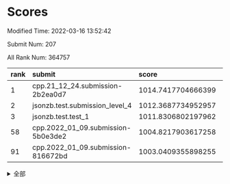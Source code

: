 # Scores

Modified Time: 2022-03-16 13:52:42

Submit Num: 207

All Rank Num: 364757

| rank |               submit               |       score        |       sigma        | pk_num |
| :--- | :--------------------------------- | :----------------- | :----------------- | :----- |
| 1    | cpp.21_12_24.submission-2b2ea0d7   | 1014.7417704666399 | 0.8171018662349918 | 7047   |
| 2    | jsonzb.test.submission_level_4     | 1012.3687734952957 | 0.7764899190437808 | 7050   |
| 3    | jsonzb.test.test_1                 | 1011.8306802197962 | 0.7992853204899336 | 7047   |
| 58   | cpp.2022_01_09.submission-5b0e3de2 | 1004.8217903617258 | 0.716734903876285  | 7048   |
| 91   | cpp.2022_01_09.submission-816672bd | 1003.0409355898255 | 0.708461059223703  | 7043   |


<details>
<summary>全部</summary>

| rank |                 submit                 |       score        |       sigma        | pk_num |
| :--- | :------------------------------------- | :----------------- | :----------------- | :----- |
| 1    | cpp.21_12_24.submission-2b2ea0d7       | 1014.7417704666399 | 0.8171018662349918 | 7047   |
| 2    | jsonzb.test.submission_level_4         | 1012.3687734952957 | 0.7764899190437808 | 7050   |
| 3    | jsonzb.test.test_1                     | 1011.8306802197962 | 0.7992853204899336 | 7047   |
| 4    | gobigger.level_3.submission_level_3_47 | 1011.49683687448   | 0.7955368754388112 | 7043   |
| 5    | gobigger.level_3.submission_level_3_20 | 1011.4700892691791 | 0.7550633372757382 | 7048   |
| 6    | gobigger.level_3.submission_level_3_12 | 1011.4395213394896 | 0.7755970131235403 | 7046   |
| 7    | gobigger.level_3.submission_level_3_10 | 1011.333219499419  | 0.7867069229593475 | 7044   |
| 8    | gobigger.level_3.submission_level_3_9  | 1011.2522091003773 | 0.7648462211896949 | 7049   |
| 9    | gobigger.level_3.submission_level_3_6  | 1011.0509968222472 | 0.7783216801324513 | 7048   |
| 10   | gobigger.level_3.submission_level_3_3  | 1010.8810544667173 | 0.7801147672446367 | 7048   |
| 11   | gobigger.level_3.submission_level_3_38 | 1010.8544410857342 | 0.7582878800926978 | 7045   |
| 12   | gobigger.level_3.submission_level_3_15 | 1010.8445674841165 | 0.774947183312525  | 7050   |
| 13   | gobigger.level_3.submission_level_3_7  | 1010.8376188163747 | 0.7657744353033338 | 7045   |
| 14   | gobigger.level_3.submission_level_3_29 | 1010.8065970165668 | 0.7592080461709988 | 7048   |
| 15   | gobigger.level_3.submission_level_3_45 | 1010.7018025335932 | 0.7463462785289244 | 7054   |
| 16   | gobigger.level_3.submission_level_3_35 | 1010.6887966779628 | 0.7727139706292745 | 7047   |
| 17   | gobigger.level_3.submission_level_3_11 | 1010.6627081938673 | 0.7677061582098523 | 7051   |
| 18   | gobigger.level_3.submission_level_3_33 | 1010.6482027789648 | 0.765545582477056  | 7056   |
| 19   | gobigger.level_3.submission_level_3_28 | 1010.5757694286057 | 0.7485795622115424 | 7051   |
| 20   | gobigger.level_3.submission_level_3_39 | 1010.5301574713008 | 0.7650388759492409 | 7047   |
| 21   | gobigger.level_3.submission_level_3_4  | 1010.4762655769288 | 0.7486214829712632 | 7047   |
| 22   | gobigger.level_3.submission_level_3_24 | 1010.4523238383225 | 0.762710767133018  | 7044   |
| 23   | gobigger.level_3.submission_level_3_27 | 1010.3857516937727 | 0.7614772623474969 | 7052   |
| 24   | gobigger.level_3.submission_level_3_5  | 1010.3217365489002 | 0.7620277848010313 | 7044   |
| 25   | gobigger.level_3.submission_level_3_48 | 1010.3078913072893 | 0.7723780452391226 | 7049   |
| 26   | gobigger.level_3.submission_level_3_44 | 1010.2908434596602 | 0.7514039022627717 | 7050   |
| 27   | gobigger.level_3.submission_level_3_25 | 1010.2156909956841 | 0.7513607047232934 | 7048   |
| 28   | gobigger.level_3.submission_level_3_8  | 1010.1891574854393 | 0.7380356027615772 | 7051   |
| 29   | gobigger.level_3.submission_level_3_26 | 1010.1810581434012 | 0.7822469579760731 | 7049   |
| 30   | gobigger.level_3.submission_level_3_1  | 1010.1376683160122 | 0.7434156923650551 | 7046   |
| 31   | gobigger.level_3.submission_level_3_2  | 1010.0928430392441 | 0.7589040641952315 | 7052   |
| 32   | gobigger.level_3.submission_level_3_37 | 1010.007320388022  | 0.755248433563577  | 7048   |
| 33   | gobigger.level_3.submission_level_3_16 | 1010.0033679594833 | 0.7907280003467939 | 7053   |
| 34   | gobigger.level_3.submission_level_3_42 | 1009.9153285574733 | 0.7497371471773925 | 7049   |
| 35   | gobigger.level_3.submission_level_3_40 | 1009.7800541078888 | 0.7462127538522495 | 7048   |
| 36   | gobigger.level_3.submission_level_3_34 | 1009.7596775760344 | 0.7502933100442015 | 7054   |
| 37   | gobigger.level_3.submission_level_3_19 | 1009.7392136832132 | 0.7709877777841777 | 7049   |
| 38   | gobigger.level_3.submission_level_3_22 | 1009.7324885338261 | 0.7598448183549833 | 7046   |
| 39   | gobigger.level_3.submission_level_3_18 | 1009.7008296840824 | 0.7618458398801007 | 7053   |
| 40   | gobigger.level_3.submission_level_3_31 | 1009.6293139969495 | 0.7549070707397566 | 7050   |
| 41   | gobigger.level_3.submission_level_3_14 | 1009.5866549460686 | 0.7493193652949963 | 7046   |
| 42   | gobigger.level_3.submission_level_3_30 | 1009.5211378571137 | 0.7554141294468507 | 7052   |
| 43   | gobigger.level_3.submission_level_3_23 | 1009.4787845120686 | 0.7609668328147836 | 7050   |
| 44   | gobigger.level_3.submission_level_3_17 | 1009.3961036581395 | 0.7626974037090459 | 7049   |
| 45   | gobigger.level_3.submission_level_3_36 | 1009.3191684684647 | 0.738235103443555  | 7050   |
| 46   | gobigger.level_3.submission_level_3_13 | 1009.1585778045699 | 0.7463771266295142 | 7048   |
| 47   | gobigger.level_3.submission_level_3_41 | 1009.1443117395257 | 0.7641988924368192 | 7042   |
| 48   | gobigger.level_3.submission_level_3_46 | 1009.1188219060746 | 0.755881036628793  | 7049   |
| 49   | gobigger.level_3.submission_level_3_21 | 1009.0666700940956 | 0.7398932223498158 | 7045   |
| 50   | gobigger.level_3.submission_level_3_0  | 1009.0270344176465 | 0.7371773613695349 | 7047   |
| 51   | gobigger.level_3.submission_level_3_32 | 1008.86549262853   | 0.7410350316040373 | 7047   |
| 52   | gobigger.level_3.submission_level_3_49 | 1008.3848391404534 | 0.7339546040560196 | 7053   |
| 53   | gobigger.level_3.submission_level_3_43 | 1008.1720195094333 | 0.7521964041191609 | 7044   |
| 54   | gobigger.level_1.submission_level_1_12 | 1005.0769504249223 | 0.7277422839854853 | 7053   |
| 55   | gobigger.level_1.submission_level_1_44 | 1004.9420171764839 | 0.7325560102611659 | 7048   |
| 56   | gobigger.level_1.submission_level_1_29 | 1004.9024480520764 | 0.7158890191705282 | 7051   |
| 57   | gobigger.level_1.submission_level_1_38 | 1004.8500645854083 | 0.7307826909304933 | 7046   |
| 58   | cpp.2022_01_09.submission-5b0e3de2     | 1004.8217903617258 | 0.716734903876285  | 7048   |
| 59   | gobigger.level_1.submission_level_1_8  | 1004.6753107963981 | 0.7313190615561238 | 7046   |
| 60   | gobigger.level_1.submission_level_1_18 | 1004.5955576537975 | 0.7198793388720551 | 7054   |
| 61   | gobigger.level_1.submission_level_1_1  | 1004.5100351471414 | 0.7056343017339941 | 7045   |
| 62   | gobigger.level_1.submission_level_1_47 | 1004.4378864390782 | 0.726499184448624  | 7048   |
| 63   | gobigger.level_1.submission_level_1_41 | 1004.4084516895479 | 0.7126742603240178 | 7051   |
| 64   | gobigger.level_1.submission_level_1_19 | 1004.2167033637286 | 0.7303823201210526 | 7050   |
| 65   | gobigger.level_1.submission_level_1_43 | 1004.1892697299194 | 0.7185729890043316 | 7048   |
| 66   | gobigger.level_1.submission_level_1_34 | 1004.1695133678338 | 0.7162021824381862 | 7051   |
| 67   | gobigger.level_1.submission_level_1_6  | 1004.1297871685549 | 0.7247880951356863 | 7043   |
| 68   | gobigger.level_1.submission_level_1_14 | 1004.0703674752604 | 0.7295732025798563 | 7051   |
| 69   | gobigger.level_1.submission_level_1_46 | 1004.067862667762  | 0.7218716223270102 | 7052   |
| 70   | gobigger.level_1.submission_level_1_22 | 1003.9129563626088 | 0.7125761137151164 | 7048   |
| 71   | gobigger.level_1.submission_level_1_21 | 1003.8688051404506 | 0.724742632380781  | 7047   |
| 72   | gobigger.level_1.submission_level_1_10 | 1003.8271355836417 | 0.7126116346290313 | 7039   |
| 73   | gobigger.level_1.submission_level_1_24 | 1003.8163138384347 | 0.7195075718913095 | 7048   |
| 74   | gobigger.level_1.submission_level_1_37 | 1003.8065418033207 | 0.7174781603307921 | 7049   |
| 75   | gobigger.level_1.submission_level_1_28 | 1003.7332647806774 | 0.7188289970101135 | 7051   |
| 76   | gobigger.level_1.submission_level_1_42 | 1003.7190714624198 | 0.7107259260197549 | 7048   |
| 77   | gobigger.level_1.submission_level_1_13 | 1003.6824248246554 | 0.7121117026705287 | 7045   |
| 78   | gobigger.level_1.submission_level_1_23 | 1003.5700061633028 | 0.7270001375039727 | 7047   |
| 79   | gobigger.level_1.submission_level_1_16 | 1003.5686793633828 | 0.7060087409062186 | 7052   |
| 80   | gobigger.level_1.submission_level_1_31 | 1003.3483219849325 | 0.7217092299263721 | 7045   |
| 81   | gobigger.level_1.submission_level_1_26 | 1003.3209581746956 | 0.7208809899494276 | 7048   |
| 82   | gobigger.level_1.submission_level_1_48 | 1003.2947837909109 | 0.7117109632494315 | 7051   |
| 83   | gobigger.level_1.submission_level_1_49 | 1003.273037360487  | 0.7162325928480449 | 7050   |
| 84   | gobigger.level_1.submission_level_1_3  | 1003.2646084197148 | 0.7288459839704174 | 7049   |
| 85   | gobigger.level_1.submission_level_1_15 | 1003.2641159587844 | 0.7234214713367936 | 7053   |
| 86   | gobigger.level_1.submission_level_1_40 | 1003.2213282082226 | 0.7266086105747169 | 7048   |
| 87   | gobigger.level_1.submission_level_1_5  | 1003.1501787480063 | 0.7148886937370202 | 7050   |
| 88   | gobigger.level_1.submission_level_1_7  | 1003.102911449159  | 0.7141681271664003 | 7048   |
| 89   | gobigger.level_1.submission_level_1_9  | 1003.0733975722837 | 0.707966296068673  | 7050   |
| 90   | gobigger.level_1.submission_level_1_11 | 1003.0417983802241 | 0.7217713733448922 | 7047   |
| 91   | cpp.2022_01_09.submission-816672bd     | 1003.0409355898255 | 0.708461059223703  | 7043   |
| 92   | gobigger.level_1.submission_level_1_45 | 1003.000060423403  | 0.7155166749969321 | 7053   |
| 93   | gobigger.level_1.submission_level_1_4  | 1002.9834292474391 | 0.7137460939270888 | 7046   |
| 94   | gobigger.level_1.submission_level_1_35 | 1002.9590578776166 | 0.7086629208933852 | 7049   |
| 95   | gobigger.level_1.submission_level_1_25 | 1002.8100764628449 | 0.7168712800828496 | 7044   |
| 96   | gobigger.level_1.submission_level_1_30 | 1002.7081735100041 | 0.7165205990635227 | 7051   |
| 97   | gobigger.level_1.submission_level_1_36 | 1002.6515914231524 | 0.7228176705370577 | 7049   |
| 98   | gobigger.level_1.submission_level_1_2  | 1002.6221905101277 | 0.7265846516902511 | 7047   |
| 99   | gobigger.level_1.submission_level_1_33 | 1002.5829629692804 | 0.7127074322579628 | 7049   |
| 100  | gobigger.level_1.submission_level_1_32 | 1002.5378146825055 | 0.717601716250285  | 7054   |
| 101  | gobigger.level_1.submission_level_1_39 | 1002.4923649853412 | 0.7182681367944047 | 7046   |
| 102  | gobigger.level_1.submission_level_1_20 | 1002.4895087819393 | 0.7249065986898263 | 7048   |
| 103  | gobigger.level_1.submission_level_1_0  | 1002.201857031316  | 0.7144157257547986 | 7052   |
| 104  | gobigger.level_1.submission_level_1_17 | 1002.1243217608177 | 0.7126319870547777 | 7050   |
| 105  | gobigger.level_1.submission_level_1_27 | 1001.9563669329042 | 0.7133898327634141 | 7046   |
| 106  | gobigger.random.submission_random_41   | 997.4756325529702  | 0.7163305536406952 | 7047   |
| 107  | gobigger.random.submission_random_47   | 997.318411053218   | 0.7117146642130029 | 7052   |
| 108  | gobigger.random.submission_random_8    | 997.2369288333866  | 0.7138452550416442 | 7049   |
| 109  | gobigger.random.submission_random_43   | 997.069513491265   | 0.7132364843223783 | 7049   |
| 110  | gobigger.random.submission_random_34   | 996.9723435044682  | 0.7213582639616585 | 7047   |
| 111  | gobigger.random.submission_random_48   | 996.9340014646918  | 0.6970143409179654 | 7045   |
| 112  | gobigger.random.submission_random_35   | 996.8717979746419  | 0.7082740993512175 | 7046   |
| 113  | gobigger.random.submission_random_37   | 996.7922033010532  | 0.7148789839839021 | 7049   |
| 114  | gobigger.random.submission_random_20   | 996.717063695176   | 0.7130234229162254 | 7049   |
| 115  | gobigger.random.submission_random_22   | 996.6968924773869  | 0.6990735942377974 | 7050   |
| 116  | gobigger.random.submission_random_2    | 996.4339883442266  | 0.726743148083973  | 7054   |
| 117  | gobigger.random.submission_random_49   | 996.3792389803765  | 0.7122183356375094 | 7050   |
| 118  | gobigger.random.submission_random_30   | 996.327960323639   | 0.7127416293701613 | 7047   |
| 119  | gobigger.random.submission_random_10   | 996.2595913502146  | 0.7246726688452264 | 7053   |
| 120  | gobigger.random.submission_random_45   | 996.2308115442855  | 0.7114951529172193 | 7042   |
| 121  | gobigger.random.submission_random_0    | 996.2024675903964  | 0.7151509760670177 | 7050   |
| 122  | gobigger.random.submission_random_19   | 996.1035203922851  | 0.7035749977240564 | 7054   |
| 123  | gobigger.random.submission_random_28   | 995.996278912402   | 0.7122966694345003 | 7047   |
| 124  | gobigger.random.submission_random_44   | 995.9941276868574  | 0.7069426085001047 | 7052   |
| 125  | gobigger.random.submission_random_33   | 995.9938495233862  | 0.7116692369400002 | 7044   |
| 126  | gobigger.random.submission_random_4    | 995.9549888955212  | 0.718883404913429  | 7047   |
| 127  | gobigger.random.submission_random_36   | 995.8747445999088  | 0.7215746232986322 | 7047   |
| 128  | gobigger.random.submission_random_38   | 995.8568355168194  | 0.718630475851087  | 7045   |
| 129  | gobigger.random.submission_random_31   | 995.8324728347471  | 0.7169349380604532 | 7054   |
| 130  | gobigger.random.submission_random_39   | 995.8182108239959  | 0.7106599630375945 | 7049   |
| 131  | gobigger.random.submission_random_42   | 995.7926256197214  | 0.716323315927341  | 7045   |
| 132  | gobigger.random.submission_random_18   | 995.7559301193842  | 0.7046584089774027 | 7050   |
| 133  | gobigger.random.submission_random_14   | 995.7476641754042  | 0.7097754421474953 | 7048   |
| 134  | gobigger.random.submission_random_21   | 995.7419476606964  | 0.7089038406096975 | 7049   |
| 135  | gobigger.random.submission_random_17   | 995.7040303443163  | 0.7106699008759796 | 7040   |
| 136  | gobigger.random.submission_random_27   | 995.6977691865658  | 0.713294508819567  | 7052   |
| 137  | gobigger.random.submission_random_29   | 995.5201772291324  | 0.7177806928390694 | 7047   |
| 138  | gobigger.random.submission_random_5    | 995.5113043830011  | 0.7230921337772271 | 7045   |
| 139  | gobigger.random.submission_random_25   | 995.5009501655799  | 0.7124156861436273 | 7054   |
| 140  | gobigger.random.submission_random_23   | 995.4917384153523  | 0.7058036539441447 | 7045   |
| 141  | gobigger.random.submission_random_46   | 995.4264486712725  | 0.7072371600682148 | 7049   |
| 142  | gobigger.random.submission_random_3    | 995.3403603719102  | 0.7069970601938116 | 7048   |
| 143  | gobigger.random.submission_random_9    | 995.3314157613639  | 0.7125034849964952 | 7051   |
| 144  | gobigger.random.submission_random_26   | 995.2897717670526  | 0.7166408257001327 | 7051   |
| 145  | gobigger.random.submission_random_24   | 995.280206793578   | 0.7199624216335349 | 7047   |
| 146  | gobigger.random.submission_random_15   | 995.1841489790878  | 0.7153101251224574 | 7049   |
| 147  | gobigger.random.submission_random_1    | 995.1492948794523  | 0.7062436428927492 | 7051   |
| 148  | gobigger.random.submission_random_11   | 995.1207121349704  | 0.7110429396408416 | 7046   |
| 149  | gobigger.random.submission_random_6    | 995.0992145379531  | 0.7139962813097985 | 7051   |
| 150  | gobigger.random.submission_random_13   | 995.0309253741178  | 0.7027798947190509 | 7048   |
| 151  | gobigger.random.submission_random_32   | 994.9705306043583  | 0.7080524475824438 | 7044   |
| 152  | gobigger.random.submission_random_16   | 994.9205883175847  | 0.7102921430015973 | 7052   |
| 153  | gobigger.random.submission_random_40   | 994.7411843566338  | 0.7096217780059981 | 7053   |
| 154  | gobigger.random.submission_random_7    | 994.5859449903429  | 0.7330294213471436 | 7045   |
| 155  | gobigger.random.submission_random_12   | 994.5591071189914  | 0.7367426544527755 | 7048   |
| 156  | gobigger.level_2.submission_level_2_29 | 993.7229102646612  | 0.7334365264949705 | 7048   |
| 157  | gobigger.level_2.submission_level_2_24 | 993.5355771165017  | 0.7389695657425215 | 7050   |
| 158  | gobigger.level_2.submission_level_2_9  | 993.4741339843494  | 0.7480282746201153 | 7054   |
| 159  | gobigger.level_2.submission_level_2_30 | 993.4434001595175  | 0.7335903065252474 | 7049   |
| 160  | gobigger.level_2.submission_level_2_40 | 993.2754261986775  | 0.7346026133433028 | 7049   |
| 161  | gobigger.level_2.submission_level_2_16 | 993.1025898798752  | 0.7350800450081183 | 7049   |
| 162  | gobigger.level_2.submission_level_2_14 | 993.0356571602613  | 0.7379331365274661 | 7050   |
| 163  | gobigger.level_2.submission_level_2_13 | 992.7616779652225  | 0.7396611059422644 | 7046   |
| 164  | gobigger.level_2.submission_level_2_11 | 992.7182989874632  | 0.7472242955207817 | 7045   |
| 165  | gobigger.level_2.submission_level_2_4  | 992.7032916804034  | 0.7454687716766536 | 7049   |
| 166  | gobigger.level_2.submission_level_2_10 | 992.6210093221238  | 0.7459326555531418 | 7050   |
| 167  | gobigger.level_2.submission_level_2_23 | 992.5634068366261  | 0.7557966653574614 | 7049   |
| 168  | gobigger.level_2.submission_level_2_20 | 992.558148449383   | 0.7416102544638902 | 7046   |
| 169  | gobigger.level_2.submission_level_2_33 | 992.53973742162    | 0.7487723670668712 | 7047   |
| 170  | gobigger.level_2.submission_level_2_37 | 992.5345221126689  | 0.7432495636021105 | 7053   |
| 171  | gobigger.level_2.submission_level_2_46 | 992.4854950097047  | 0.730637107940362  | 7045   |
| 172  | gobigger.level_2.submission_level_2_48 | 992.431356119089   | 0.76053762193603   | 7049   |
| 173  | gobigger.level_2.submission_level_2_39 | 992.4203562457107  | 0.7479625398804447 | 7045   |
| 174  | gobigger.level_2.submission_level_2_35 | 992.4118605900795  | 0.7422922282643812 | 7046   |
| 175  | gobigger.level_2.submission_level_2_2  | 992.3118853641959  | 0.7465788170122933 | 7051   |
| 176  | gobigger.level_2.submission_level_2_42 | 992.0656326279283  | 0.7216432082867176 | 7051   |
| 177  | gobigger.level_2.submission_level_2_27 | 992.0477548000309  | 0.7581249265252941 | 7047   |
| 178  | gobigger.level_2.submission_level_2_41 | 992.0329841871363  | 0.7432837993820733 | 7048   |
| 179  | gobigger.level_2.submission_level_2_17 | 991.9837252717222  | 0.7391512422821952 | 7045   |
| 180  | gobigger.level_2.submission_level_2_45 | 991.9361070437485  | 0.7356921553629023 | 7051   |
| 181  | gobigger.level_2.submission_level_2_36 | 991.934878181564   | 0.7553946190259269 | 7049   |
| 182  | gobigger.level_2.submission_level_2_3  | 991.9308155213276  | 0.7834170629720687 | 7051   |
| 183  | gobigger.level_2.submission_level_2_49 | 991.853872560882   | 0.7446058565568658 | 7047   |
| 184  | gobigger.level_2.submission_level_2_8  | 991.8387711607359  | 0.7587889361977803 | 7047   |
| 185  | gobigger.level_2.submission_level_2_19 | 991.734554493366   | 0.7554698079674739 | 7055   |
| 186  | gobigger.level_2.submission_level_2_6  | 991.7063856078677  | 0.7362705095983457 | 7045   |
| 187  | gobigger.level_2.submission_level_2_38 | 991.4956697102899  | 0.7721638821730419 | 7051   |
| 188  | gobigger.level_2.submission_level_2_25 | 991.4390738009583  | 0.7387523287295334 | 7042   |
| 189  | gobigger.level_2.submission_level_2_12 | 991.4356536254425  | 0.7639376561096489 | 7047   |
| 190  | gobigger.level_2.submission_level_2_5  | 991.3820588166101  | 0.7515173101623853 | 7049   |
| 191  | gobigger.level_2.submission_level_2_7  | 991.2686355744986  | 0.7556234141163292 | 7046   |
| 192  | gobigger.level_2.submission_level_2_18 | 991.2638839862719  | 0.7285906750467772 | 7048   |
| 193  | gobigger.level_2.submission_level_2_44 | 991.2338408948694  | 0.7590787196274742 | 7049   |
| 194  | gobigger.level_2.submission_level_2_31 | 991.2179790661668  | 0.7615898032365557 | 7046   |
| 195  | gobigger.level_2.submission_level_2_22 | 991.1802898099907  | 0.7500663420018243 | 7046   |
| 196  | gobigger.level_2.submission_level_2_0  | 991.1134152938449  | 0.7514449376159172 | 7049   |
| 197  | gobigger.level_2.submission_level_2_15 | 990.937671055624   | 0.7522989116583018 | 7057   |
| 198  | gobigger.level_2.submission_level_2_47 | 990.9331668795693  | 0.7628728860102515 | 7045   |
| 199  | gobigger.level_2.submission_level_2_28 | 990.7355902544464  | 0.7516958631615984 | 7046   |
| 200  | gobigger.level_2.submission_level_2_26 | 990.6353853563969  | 0.7575302508070708 | 7049   |
| 201  | gobigger.level_2.submission_level_2_1  | 990.4191984234293  | 0.7567033233035387 | 7054   |
| 202  | gobigger.level_2.submission_level_2_21 | 990.2837742422604  | 0.7553673868834563 | 7047   |
| 203  | gobigger.level_2.submission_level_2_34 | 990.1570313165066  | 0.7733140805785075 | 7045   |
| 204  | gobigger.level_2.submission_level_2_32 | 989.9550667848538  | 0.7792436963402631 | 7041   |
| 205  | gobigger.level_2.submission_level_2_43 | 989.9513285962906  | 0.7643617615102856 | 7052   |
| 206  | gobigger.none.submission_none_0        | 978.6497551075696  | 1.1799151397687053 | 7049   |
| 207  | gobigger.none.submission_none_1        | 973.9096208742333  | 1.7194205737407495 | 7048   |

</details>